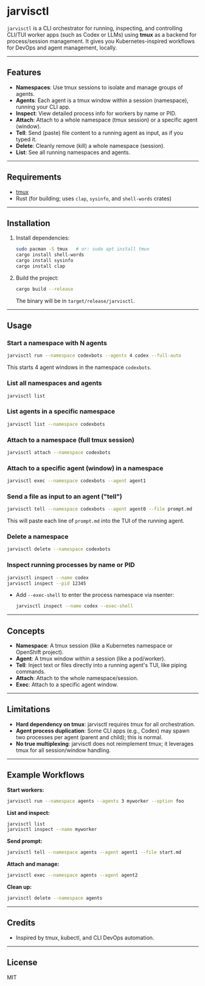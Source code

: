 
# jarvisctl

`jarvisctl` is a CLI orchestrator for running, inspecting, and controlling CLI/TUI worker apps (such as Codex or LLMs) using **tmux** as a backend for process/session management. It gives you Kubernetes-inspired workflows for DevOps and agent management, locally.

---

## Features

* **Namespaces**: Use tmux sessions to isolate and manage groups of agents.
* **Agents**: Each agent is a tmux window within a session (namespace), running your CLI app.
* **Inspect**: View detailed process info for workers by name or PID.
* **Attach**: Attach to a whole namespace (tmux session) or a specific agent (window).
* **Tell**: Send (paste) file content to a running agent as input, as if you typed it.
* **Delete**: Cleanly remove (kill) a whole namespace (session).
* **List**: See all running namespaces and agents.

---

## Requirements

* [tmux](https://github.com/tmux/tmux)
* Rust (for building; uses `clap`, `sysinfo`, and `shell-words` crates)

---

## Installation

1. Install dependencies:

   ```sh
   sudo pacman -S tmux   # or: sudo apt install tmux
   cargo install shell-words
   cargo install sysinfo
   cargo install clap
   ```
2. Build the project:

   ```sh
   cargo build --release
   ```

   The binary will be in `target/release/jarvisctl`.

---

## Usage

### Start a namespace with N agents

```sh
jarvisctl run --namespace codexbots --agents 4 codex --full-auto
```

This starts 4 agent windows in the namespace `codexbots`.

### List all namespaces and agents

```sh
jarvisctl list
```

### List agents in a specific namespace

```sh
jarvisctl list --namespace codexbots
```

### Attach to a namespace (full tmux session)

```sh
jarvisctl attach --namespace codexbots
```

### Attach to a specific agent (window) in a namespace

```sh
jarvisctl exec --namespace codexbots --agent agent1
```

### Send a file as input to an agent ("tell")

```sh
jarvisctl tell --namespace codexbots --agent agent0 --file prompt.md
```

This will paste each line of `prompt.md` into the TUI of the running agent.

### Delete a namespace

```sh
jarvisctl delete --namespace codexbots
```

### Inspect running processes by name or PID

```sh
jarvisctl inspect --name codex
jarvisctl inspect --pid 12345
```

* Add `--exec-shell` to enter the process namespace via nsenter:

  ```sh
  jarvisctl inspect --name codex --exec-shell
  ```

---

## Concepts

* **Namespace**: A tmux session (like a Kubernetes namespace or OpenShift project).
* **Agent**: A tmux window within a session (like a pod/worker).
* **Tell**: Inject text or files directly into a running agent's TUI, like piping commands.
* **Attach**: Attach to the whole namespace/session.
* **Exec**: Attach to a specific agent window.

---

## Limitations

* **Hard dependency on tmux**: jarvisctl requires tmux for all orchestration.
* **Agent process duplication**: Some CLI apps (e.g., Codex) may spawn two processes per agent (parent and child); this is normal.
* **No true multiplexing**: jarvisctl does not reimplement tmux; it leverages tmux for all session/window handling.

---

## Example Workflows

**Start workers:**

```sh
jarvisctl run --namespace agents --agents 3 myworker --option foo
```

**List and inspect:**

```sh
jarvisctl list
jarvisctl inspect --name myworker
```

**Send prompt:**

```sh
jarvisctl tell --namespace agents --agent agent1 --file start.md
```

**Attach and manage:**

```sh
jarvisctl exec --namespace agents --agent agent2
```

**Clean up:**

```sh
jarvisctl delete --namespace agents
```

---

## Credits

* Inspired by tmux, kubectl, and CLI DevOps automation.

---

## License

MIT

